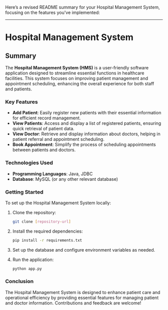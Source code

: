 Here’s a revised README summary for your Hospital Management System, focusing on the features you've implemented:

---

# Hospital Management System

## Summary

The **Hospital Management System (HMS)** is a user-friendly software application designed to streamline essential functions in healthcare facilities. This system focuses on improving patient management and appointment scheduling, enhancing the overall experience for both staff and patients.

### Key Features

- **Add Patient**: Easily register new patients with their essential information for efficient record management.
- **View Patients**: Access and display a list of registered patients, ensuring quick retrieval of patient data.
- **View Doctor**: Retrieve and display information about doctors, helping in patient referral and appointment scheduling.
- **Book Appointment**: Simplify the process of scheduling appointments between patients and doctors.

### Technologies Used

- **Programming Languages**:  Java, JDBC
- **Database**: MySQL (or any other relevant database)


### Getting Started

To set up the Hospital Management System locally:

1. Clone the repository:
   ```bash
   git clone [repository-url]
   ```

2. Install the required dependencies:
   ```bash
   pip install -r requirements.txt
   ```

3. Set up the database and configure environment variables as needed.

4. Run the application:
   ```bash
   python app.py
   ```

### Conclusion

The Hospital Management System is designed to enhance patient care and operational efficiency by providing essential features for managing patient and doctor information. Contributions and feedback are welcome!

